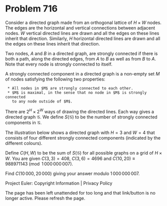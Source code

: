 #   Problem 716

   Consider a directed graph made from an orthogonal lattice of $H\times W$
   nodes. The edges are the horizontal and vertical connections between
   adjacent nodes. $W$ vertical directed lines are drawn and all the edges on
   these lines inherit that direction. Similarly, $H$ horizontal directed
   lines are drawn and all the edges on these lines inherit that direction.

   Two nodes, $A$ and $B$ in a directed graph, are strongly connected if
   there is both a path, along the directed edges, from $A$ to $B$ as well as
   from $B$ to $A$. Note that every node is strongly connected to itself.

   A strongly connected component in a directed graph is a non-empty set $M$
   of nodes satisfying the following two properties:

     * All nodes in $M$ are strongly connected to each other.
     * $M$ is maximal, in the sense that no node in $M$ is strongly connected
       to any node outside of $M$.

   There are $2^H\times 2^W$ ways of drawing the directed lines. Each way
   gives a directed graph $\mathcal{G}$. We define $S(\mathcal{G})$ to be the
   number of strongly connected components in $\mathcal{G}$.

   The illustration below shows a directed graph with $H=3$ and $W=4$ that
   consists of four different strongly connected components (indicated by the
   different colours).

   Define $C(H,W)$ to be the sum of $S(\mathcal{G})$ for all possible graphs
   on a grid of $H\times W$. You are given $C(3,3) = 408$, $C(3,6) = 4696$
   and $C(10,20) \equiv 988971143 \pmod{1\,000\,000\,007}$.

   Find $C(10\,000,20\,000)$ giving your answer modulo $1\,000\,000\,007$.

   Project Euler: Copyright Information | Privacy Policy

   The page has been left unattended for too long and that link/button is no
   longer active. Please refresh the page.
